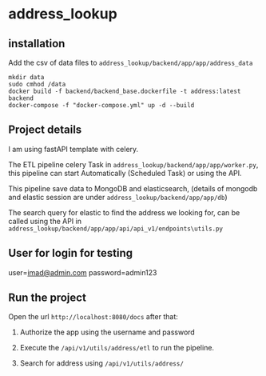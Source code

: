 # address_lookup

## installation
Add the csv of data files to `address_lookup/backend/app/app/address_data`

```
mkdir data
sudo cmhod /data
docker build -f backend/backend_base.dockerfile -t address:latest backend
docker-compose -f "docker-compose.yml" up -d --build
```

## Project details
I am using fastAPI template with celery.

The ETL pipeline celery Task in `address_lookup/backend/app/app/worker.py`, this pipeline can start Automatically (Scheduled Task) or using the API.

This pipeline save data to MongoDB and elasticsearch, (details of mongodb and elastic session are under `address_lookup/backend/app/app/db`)

The search query for elastic to find the address we looking for, can be called using the API in
`address_lookup/backend/app/app/api/api_v1/endpoints\utils.py`

## User for login for testing
user=imad@admin.com
password=admin123

## Run the project
Open the url `http://localhost:8080/docs` after that:
1) Authorize the app using the username and password

2) Execute the `/api/v1/utils/address/etl` to run the pipeline.

3) Search for address using `/api/v1/utils/address/`
